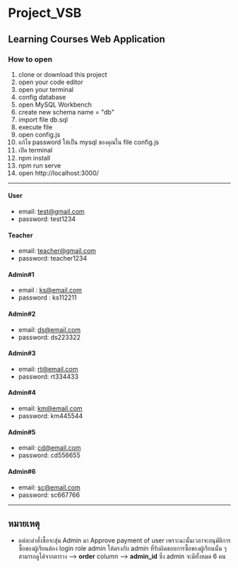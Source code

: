 # Project_VSB

## Learning Courses Web Application

### How to open 
1. clone or download this project
2. open your code editor
3. open your terminal
4. config database
5. open MySQL Workbench
6. create new schema name = "db"
7. import file db.sql
8. execute file
9. open config.js 
10. แก้ไข password ให้เป็น mysql ของคุณใน file config.js 
11. เปิด terminal
12. npm install
13. npm run serve
14. open http://localhost:3000/
---------------------------------------------------------------
#### User
+ email: test@gmail.com
+ password: test1234

#### Teacher
+ email: teacher@gmail.com
+ password: teacher1234

#### Admin#1 
+ email : ks@email.com
+ password : ks112211

#### Admin#2
+ email: ds@email.com
+ password: ds223322

#### Admin#3
+ email: rt@email.com
+ password: rt334433

#### Admin#4
+ email: km@email.com
+ password: km445544

#### Admin#5
+ email: cd@email.com
+ password: cd556655

#### Admin#6
+ email: sc@email.com
+ password: sc667766

--------------------------------------------------

## หมายเหตุ
+ แต่ละคำสั่งซื้อจะสุ่ม Admin มา Approve payment of user เพราะฉะนั้นเวลาจะอนุมัติการซื้อของผู้เรียนต้อง login role admin ให้ตรงกับ admin ที่รับผิดชอบการซื้อของผู้เรียนนั้น ๆ สามารถดูได้จากตาราง --> **order** column --> **admin_id** ซึ่ง admin จะมีทั้งหมด 6 คน
